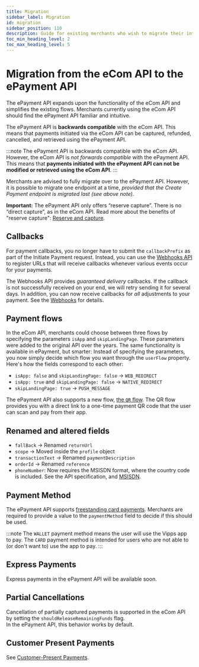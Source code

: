 ```yaml
---
title: Migration
sidebar_label: Migration
id: migration
sidebar_position: 110
description: Guide for existing merchants who wish to migrate their integration to the ePayment API.
toc_min_heading_level: 2
toc_max_heading_level: 5
---
```



# Migration from the eCom API to the ePayment API

The ePayment API expands upon the functionality of the eCom API and simplifies the existing flows. Merchants currently using the eCom API should find the ePayment API familiar and intuitive.

The ePayment API is **backwards compatible** with the eCom API. This means that payments initiated via the eCom API can be captured, refunded, cancelled, and retrieved using the ePayment API.

:::note
The ePayment API is backwards compatible with the eCom API. However, the eCom API is _not forwards compatible_ with the ePayment API. This means that **payments initiated with the ePayment API can not be modified or retrieved using the eCom API**.
:::

Merchants are advised to fully migrate over to the ePayment API. However, it is possible to migrate one endpoint at a time, _provided that the Create Payment endpoint is migrated last (see above note)_.

**Important:**
The ePayment API only offers “reserve capture”. There is no “direct capture”, as
in the eCom API. Read more about the benefits of "reserve capture":
[Reserve and capture](https://developer.vippsmobilepay.com/docs/vipps-developers/common-topics/reserve-and-capture).

## Callbacks

For payment callbacks, you no longer have to submit the `callbackPrefix` as part of the Initiate Payment request. Instead, you can use the [Webhooks API](https://developer.vippsmobilepay.com/docs/APIs/epayment-api/features/webhooks) to register URLs that will receive callbacks whenever various events occur for your payments.

The Webhooks API provides _guaranteed delivery_ callbacks. If the callback is not successfully received on your end, we will retry sending it for several days. In addition, you can now receive callbacks for _all_ adjustments to your payment. See the [Webhooks](https://developer.vippsmobilepay.com/docs/APIs/epayment-api/features/webhooks) for details.

## Payment flows

In the eCom API, merchants could choose between three flows by specifying the parameters `isApp` and `skipLandingPage`. These parameters were added to the original API over the years. The same functionality is available in ePayment, but smarter: Instead of specifying the parameters, you now simply decide which flow you want through the `userFlow` property. Here's how the fields correspond to each other:

* `isApp: false` and `skipLandingPage: false` -> `WEB_REDIRECT`
* `isApp: true` and `skipLandingPage: false`  -> `NATIVE_REDIRECT`
* `skipLandingPage: true`                     -> `PUSH_MESSAGE`

The ePayment API also supports a new flow, [the `QR` flow](https://developer.vippsmobilepay.com/docs/APIs/epayment-api/features/qr-payments). The QR flow provides you with a direct link to a one-time payment QR code that the user can scan and pay from their app.

## Renamed and altered fields

* `fallBack` -> Renamed `returnUrl`
* `scope` -> Moved inside the `profile` object
* `transactionText` -> Renamed `paymentDescription`
* `orderId` -> Renamed `reference`
* `phoneNumber`: Now requires the MSISDN format, where the country code is included. See the API specification, and [MSISDN](https://en.wikipedia.org/wiki/MSISDN).

## Payment Method

The ePayment API supports [freestanding card payments](https://developer.vippsmobilepay.com/docs/APIs/epayment-api/features/free-standing-card-payments). Merchants are required to provide a value to the `paymentMethod` field to decide if this should be used.

:::note
The `WALLET` payment method means the user will use the Vipps app to pay.  The `CARD` payment method is intended for users who are not able to (or don't want to) use the app to pay.
:::

## Express Payments

Express payments in the ePayment API will be available soon.

## Partial Cancellations

Cancellation of partially captured payments is supported in the eCom API by setting the `shouldReleaseRemainingFunds` flag.  
In the ePayment API, this behavior works by default.

## Customer Present Payments

See [Customer-Present Payments](https://developer.vippsmobilepay.com/docs/APIs/epayment-api/features/customer-present-payments).
